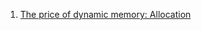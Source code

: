  1. [The price of dynamic memory: Allocation](https://johnysswlab.com/the-price-of-dynamic-memory-allocation/)
